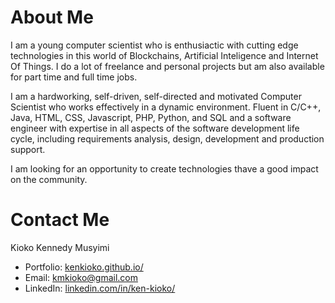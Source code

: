 <!---
kenkioko/kenkioko is a ✨ special ✨ repository because its `README.md` (this file) appears on your GitHub profile.
You can click the Preview link to take a look at your changes.
--->

# About Me
I am a young computer scientist who is enthusiactic with cutting edge technologies in this world of Blockchains, Artificial Inteligence and Internet Of Things. 
I do a lot of freelance and personal projects but am also available for part time and full time jobs. 

I am a hardworking, self-driven, self-directed and motivated Computer Scientist who works effectively in a dynamic environment. Fluent in C/C++, Java, HTML, CSS, Javascript, PHP, Python, and SQL and a software engineer with expertise in all aspects of the software development life cycle, including requirements analysis, design, development and production support.

I am looking for an opportunity to create technologies thave a good impact on the community.

# Contact Me
Kioko Kennedy Musyimi

- Portfolio: [kenkioko.github.io/](https://kenkioko.github.io/)
- Email: [kmkioko@gmail.com](mailto:kmkioko@gmail.com)
- LinkedIn: [linkedin.com/in/ken-kioko/](https://www.linkedin.com/in/ken-kioko/)
